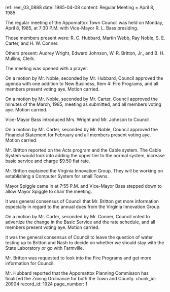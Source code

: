ref: reel_03_0888
date: 1985-04-08
content: Regular Meeting = April 8, 1985

The regular meeting of the Appomattox Town Council was held on Monday, April 8, 1985, at 7:30 P.M. with Vice-Mayor R. L. Bass presiding.

Those members present were: R. C. Hubbard, Martin Webb, Ray Noble, S. E. Carter, and H. W. Conner.

Others present: Audrey Wright, Edward Johnson, W. R. Britton, Jr., and B. H. Mullins, Clerk.

The meeting was opened with a prayer.

On a motion by Mr. Noble, seconded by Mr. Hubbard, Council approved the agenda with one addition to New Business, Item 4: Fire Programs, and all members present voting aye. Motion carried.

On a motion by Mr. Noble, seconded by Mr. Carter, Council approved the minutes of the March, 1985, meeting as submitted, and all members voting aye. Motion carried.

Vice-Mayor Bass introduced Mrs. Wright and Mr. Johnson to Council.

On a motion by Mr. Carter, seconded by Mr. Noble, Council approved the Financial Statement for February and all members present voting aye. Motion carried.

Mr. Britton reported on the Acts program and the Cable system. The Cable System would look into adding the upper tier to the normal system, increase basic service and charge $9.50 flat rate.

Mr. Britton explained the Virginia Innovation Group. They will be working on establishing a Computer System for small Towns.

Mayor Spiggle came in at 7:55 P.M. and Vice-Mayor Bass stepped down to allow Mayor Spiggle to chair the meeting.

It was general consensus of Council that Mr. Britton get more information especially in regard to the annual dues from the Virginia Innovation Group.

On a motion by Mr. Carter, seconded by Mr. Conner, Council voted to advertize the change in the Basic Service and the rate schedule, and all members present voting aye. Motion carried.

It was the general consensus of Council to leave the question of water testing up to Britton and Nash to decide on whether we should stay with the State Laboratory or go with Farmville.

Mr. Britton was requested to look into the Fire Programs and get more information for Council.

Mr. Hubbard reported that the Appomattox Planning Commisson has finalized the Zoning Ordinance for both the Town and County.
chunk_id: 20904
record_id: 1924
page_number: 1

